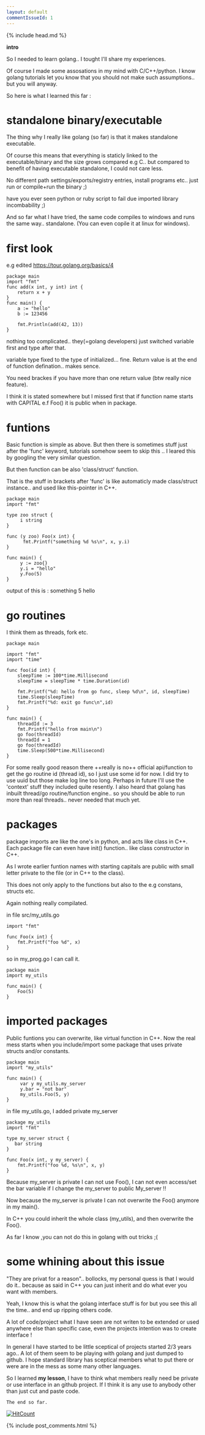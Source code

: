 ```yaml
---
layout: default
commentIssueId: 1
---
```

{% include head.md %}


**intro**

So I needed to learn golang.. I tought I'll share my experiences.

Of course I made some assosations in my mind with C/C++/python. I know golang tutorials let you know that you should not make such assumptions.. but you will anyway.

So here is what I learned this far :

# [](#header-1) standalone binary/executable

The thing why I really like golang (so far) is that it makes standalone executable.

Of course this means that everything is staticly linked to the executable/binary and the size grows compared e.g C.. but compared to benefit of having executable standalone, I could not care less.

No different path settings/exports/registry entries, install programs etc.. just run or compile+run the binary ;)

have you ever seen python or ruby script to fail due imported library incombability ;)

And so far what I have tried, the same code compiles to windows and runs the same way.. standalone. (You can even copile it at linux for windows).


# [](#header-1) first look
e.g edited https://tour.golang.org/basics/4
```golang
package main
import "fmt"
func add(x int, y int) int {
	return x + y
}
func main() {
	a := "hello"
	b := 123456

	fmt.Println(add(42, 13))
}
```
nothing too complicated.. they(=golang developers) just switched variable first and type after that.

variable type fixed to the type of initialized... fine.
Return value is at the end of function defination.. makes sence.

You need brackes if you have more than one return value (btw really nice feature).

I think it is stated somewhere but I missed first that if function name starts with CAPITAL e.f Foo() it is public when in package.

# [](#header-1) funtions

Basic function is simple as above.
But then there is sometimes stuff just after the 'func' keyword, tutorials somehow seem to skip this .. I leared this by googling the very similar question.

But then function can be also 'class/struct' function.

That is the stuff in brackets after 'func' is like automaticly made class/struct instance.. and used like this-pointer in C++.

```golang
package main
import "fmt"

type zoo struct {
     i string
}

func (y zoo) Foo(x int) {
      fmt.Printf("something %d %s\n", x, y.i)
}

func main() {
     y := zoo{}
     y.i = "hello" 
     y.Foo(5)
}
```
output of this is : 
something 5 hello


# [](#header-1) go routines

I think them as threads, fork etc.

```golang
package main

import "fmt"
import "time"

func foo(id int) {
	sleepTime := 100*time.Millisecond
	sleepTime = sleepTime * time.Duration(id)

	fmt.Printf("%d: hello from go func, sleep %d\n", id, sleepTime)
	time.Sleep(sleepTime)
	fmt.Printf("%d: exit go func\n",id)
}

func main() {
	threadId := 3
	fmt.Printf("hello from main\n")
	go foo(threadId)
	threadId = 1
	go foo(threadId)
	time.Sleep(500*time.Millisecond)
}
```
For some really good reason there ++really is no++ official api/function to get the go routine id (thread id), so I just use some id for now. I did try to use uuid but those make log line too long.
Perhaps in future I'll use the 'context' stuff they included quite resently.
I also heard that golang has inbuilt thread/go routine/function engine.. so you should be able to run more than real threads.. never needed that much yet.

# [](#header-1) packages

package imports are like the one's in python, and acts like class in C++.
Each package file can even have init() function.. like class constructor in C++.

As I wrote earlier funtion names with starting capitals are public with small letter private to the file (or in C++ to the class).

This does not only apply to the functions but also to the e.g constans, structs etc.

Again nothing really compilated.

in file src/my_utils.go
```golang
import "fmt"

func Foo(x int) {
	fmt.Printf("foo %d", x)
}
```
so in my_prog.go I can call it.

```golang
package main
import my_utils

func main() {
	Foo(5)
}
```

# [](#header-2) imported packages

Public funtions you can overwrite, like virtual function in C++.
Now the real mess starts when you include/import some package that uses private structs and/or constants.

```golang
package main
import "my_utils"

func main() {
     var y my_utils.my_server
     y.bar = "not bar"
     my_utils.Foo(5, y)
}
```
in file my_utils.go, I added private my_server

```golang
package my_utils
import "fmt"

type my_server struct {
   bar string
}

func Foo(x int, y my_server) {
	fmt.Printf("foo %d, %s\n", x, y)
}
```

Because my_server is private I can not use Foo(), I can not even access/set the bar variable if I change the my_server to public My_server !!


Now because the my_server is private I can not overwrite the Foo() anymore in my main().

In C++ you could inherit the whole class (my_utils), and then overwrite the Foo().

As far I know ,you can not do this in golang with out tricks ;(

# [](#header-3) some whining about this issue

"They are privat for a reason".. bollocks, my personal quess is that I would do it.. because as said in C++ you can just inherit and do what ever you want with members.

Yeah, I know this is what the golang interface stuff is for but you see this all the time.. and end up ripping others code.

A lot of code/project what I have seen are not writen to be extended or used anywhere else than specific case, even the projects intention was to create interface !

In general I have started to be little sceptical of projects started 2/3 years ago.. A lot of them seem to be playing with golang and just dumped to github.
I hope standard library has sceptical members what to put there or were are in the mess as some many other languages.

So I learned **my lesson**, I have to think what members really need be private or use interface in an github project. 
If I think it is any use to anybody other than just cut and paste code.

```
The end so far.
```

[![HitCount](http://hits.dwyl.io/apmattil/apmattil.github.io.svg)](http://hits.dwyl.io/apmattil/apmattil.github.io)

{% include post_comments.html %}
